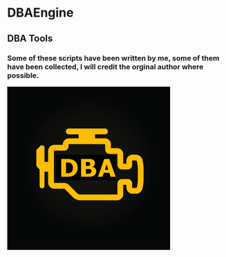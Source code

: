 # DBAEngine
## DBA Tools
### Some of these scripts have been written by me, some of them have been collected, I will credit the orginal author where possible.
![Logo](https://github.com/sowdenraymond/DBAEngine/blob/master/dba_engine.png)
